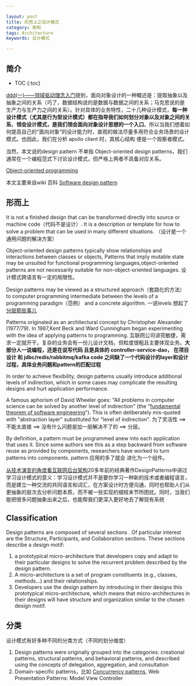 ```yaml
---

layout: post
title: 形而上之设计模式
category: 架构
tags: Architecture
keywords: 设计模式

---
```


## 简介

* TOC
{:toc}

[ddd(一)——领域驱动理念入门](http://qiankunli.github.io/2017/12/25/ddd.html)提到，面向对象设计的一种概述是：提取抽象以及抽象之间的关系（巧了，数据结构说的是数据与数据之间的关系；马克思说的是 生产力与生产力之间的关系）。针对具体的业务特性，二十几种设计模式，**每一种设计模式（尤其是行为型设计模式）都在指导我们如何划分对象以及对象之间的关系**。**领会设计模式，是我们领会面向对象设计思想的一个入口**。所以当我们想着如何提高自己的“面向对象”的设计能力时，直观的做法尽量多用符合业务场景的设计模式。也因此，我们在分析 apollo client 时，其核心结构 便是一个观察者模式。

当然，本文说的design pattern 不单指 Object-oriented design patterns，我们通常在一个编程范式下讨论设计模式，但严格上两者不具备对应关系。

[Object-oriented programming](https://en.wikipedia.org/wiki/Object-oriented_programming#Object-orientation_and_databases)

本文主要来自wiki 百科 [Software design pattern](https://en.wikipedia.org/wiki/Software_design_pattern) 


## 形而上

It is not a finished design that can be transformed directly into source or machine code（代码不是设计）. It is a description or template for how to solve a problem that can be used in many different situations. （设计是一个通用问题的解决方案）

Object-oriented design patterns typically show relationships and interactions between classes or objects,  Patterns that imply mutable state may be unsuited for functional programming languages,object-oriented patterns are not necessarily suitable for non-object-oriented languages. 设计模式跨语言有一定的局限性。

Design patterns may be viewed as a structured approach（套路化的方法） to computer programming intermediate between the levels of a programming paradigm（范例） and a concrete algorithm. 一说levels 想起了 [分层那些事儿](http://qiankunli.github.io/2017/03/16/layer.html)

Patterns originated as an architectural concept by Christopher Alexander (1977/79). In 1987,Kent Beck and Ward Cunningham began experimenting with the idea of applying patterns to programming. 互联网公司讲究敏捷，需求一定就开干。复杂的业务会有一份儿设计文档，但粒度很粗且主要体现业务。**大部分人一说编程，还是在说写代码 且是具体的 controller-service-dao， 在项目设计 和 jdbc/redis/rabbitmq/kafka code 之间缺了一个代码设计的layer和设计过程，具体业务问题和pattern的匹配过程**


In order to achieve flexibility, design patterns usually introduce additional levels of indirection, which in some cases may complicate the resulting designs and hurt application performance.

A famous aphorism of David Wheeler goes: "All problems in computer science can be solved by another level of indirection" (the "[fundamental theorem of software engineering](https://en.wikipedia.org/wiki/Fundamental_theorem_of_software_engineering)"). This is often deliberately mis-quoted with "abstraction layer" substituted for "level of indirection".  为了灵活性  ==> 不能太直接 ==> 没有什么问题是加一层解决不了的 ==> 分层。

By definition, a pattern must be programmed anew into each application that uses it. Since some authors see this as a step backward from software reuse as provided by components, researchers have worked to turn patterns into components. pattern 应用的多了就会 进化为一个组件。


[从技术演变的角度看互联网后台架构](https://mp.weixin.qq.com/s/7Qc8irbh0rz43OPWKbO2Ag)20多年前的经典著作DesignPatterns中讲过学习设计模式的意义：学习设计模式并不是要你学习一种新的技术或者编程语言，而是建立一种交流的共同语言和词汇，在方案设计时方便沟通，同时也帮助人们从更抽象的层次去分析问题本质，而不被一些实现的细枝末节所困扰。同时，当我们能把很多问题抽象出来之后，也能帮我们更深入更好地去了解现有系统

## Classification 

Design patterns are composed of several sections . Of particular interest are the Structure, Participants, and Collaboration sections. These sections describe a design motif:

1. a prototypical micro-architecture that developers copy and adapt to their particular designs to solve the recurrent problem described by the design pattern. 
2. A micro-architecture is a set of program constituents (e.g., classes, methods...) and their relationships. 
3. Developers use the design pattern by introducing in their designs this prototypical micro-architecture, which means that micro-architectures in their designs will have structure and organization similar to the chosen design motif.


## 分类

设计模式有好多种不同的分类方式（不同的划分维度）

1. Design patterns were originally grouped into the categories: creational patterns, structural patterns, and behavioral patterns, and described using the concepts of delegation, aggregation, and consultation
2. Domain-specific patterns，比如 [Concurrency patterns](https://en.wikipedia.org/wiki/Concurrency_pattern), Web Presentation Patterns: Model View Controller 



